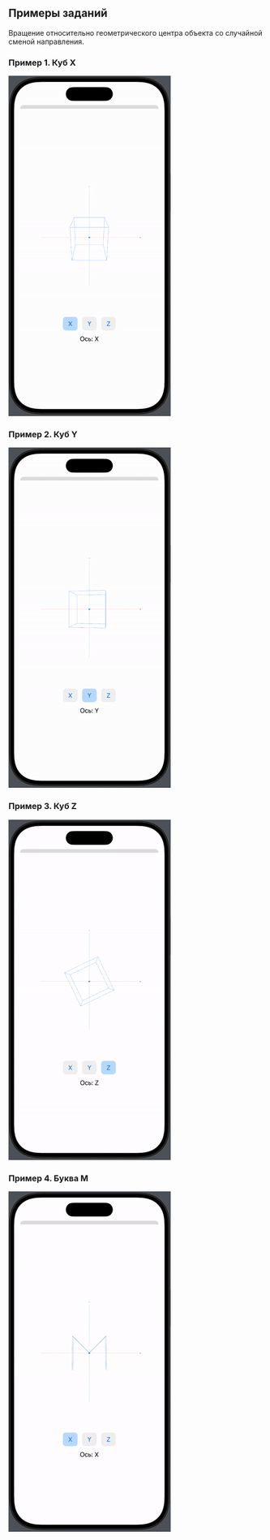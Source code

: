## Примеры заданий
Вращение относительно геометрического центра объекта со случайной сменой направления.
### Пример 1. Куб X
![ExampleCubeX](Gif/ExampleCubeX.gif)

### Пример 2. Куб Y
![ExampleCubeY](Gif/ExampleCubeY.gif)

### Пример 3. Куб Z
![ExampleCubeZ](Gif/ExampleCubeZ.gif)

### Пример 4. Буква M
![ExampleCharacterM](Gif/ExampleCharacterM.gif)
